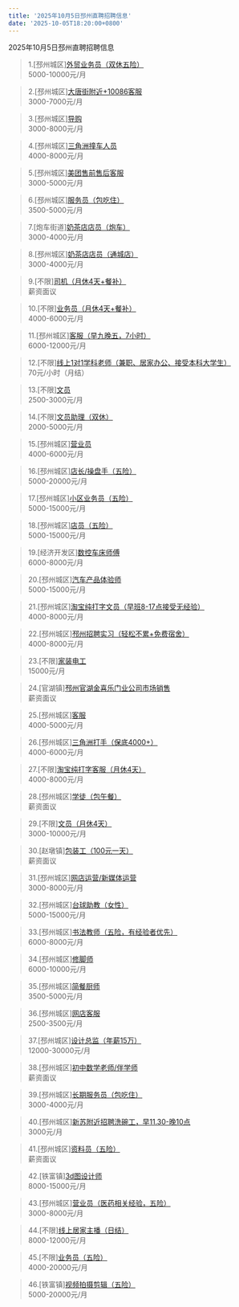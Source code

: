 ```yaml
---
title: '2025年10月5日邳州直聘招聘信息'
date: '2025-10-05T18:20:00+0800'
---
```

2025年10月5日邳州直聘招聘信息
<!--more-->
>1.[邳州城区][外贸业务员（双休五险）](https://www.pizhouzhipin.com/job/42870)<br>
>5000-10000元/月

>2.[邳州城区][大唐街附近+10086客服](https://www.pizhouzhipin.com/job/22961)<br>
>3000-7000元/月

>3.[邳州城区][导购](https://www.pizhouzhipin.com/job/10361)<br>
>3000-8000元/月

>4.[邳州城区][三角洲撞车人员](https://www.pizhouzhipin.com/job/42865)<br>
>4000-8000元/月

>5.[邳州城区][美团售前售后客服](https://www.pizhouzhipin.com/job/41246)<br>
>3000-5000元/月

>6.[邳州城区][服务员（包吃住）](https://www.pizhouzhipin.com/job/32682)<br>
>3500-5000元/月

>7.[炮车街道][奶茶店店员（炮车）](https://www.pizhouzhipin.com/job/43006)<br>
>3000-4000元/月

>8.[邳州城区][奶茶店店员（通城店）](https://www.pizhouzhipin.com/job/42797)<br>
>3000-4000元/月

>9.[不限][司机（月休4天+餐补）](https://www.pizhouzhipin.com/job/42581)<br>
>薪资面议

>10.[不限][业务员（月休4天+餐补）](https://www.pizhouzhipin.com/job/30248)<br>
>4000-6000元/月

>11.[邳州城区][客服（早九晚五，7小时）](https://www.pizhouzhipin.com/job/39171)<br>
>6000-12000元/月

>12.[不限][线上1对1学科老师（兼职、居家办公、接受本科大学生）](https://www.pizhouzhipin.com/job/42717)<br>
>70元/小时（月结）

>13.[不限][文员](https://www.pizhouzhipin.com/job/40648)<br>
>2500-3000元/月

>14.[不限][文员助理（双休）](https://www.pizhouzhipin.com/job/30009)<br>
>2000-5000元/月

>15.[邳州城区][营业员](https://www.pizhouzhipin.com/job/42775)<br>
>4000-6000元/月

>16.[邳州城区][店长/操盘手（五险）](https://www.pizhouzhipin.com/job/41935)<br>
>5000-20000元/月

>17.[邳州城区][小区业务员（五险）](https://www.pizhouzhipin.com/job/41188)<br>
>5000-15000元/月

>18.[邳州城区][店员（五险）](https://www.pizhouzhipin.com/job/41189)<br>
>5000-15000元/月

>19.[经济开发区][数控车床师傅](https://www.pizhouzhipin.com/job/42957)<br>
>6000-8000元/月

>20.[邳州城区][汽车产品体验师](https://www.pizhouzhipin.com/job/43009)<br>
>5000-15000元/月

>21.[邳州城区][淘宝纯打字文员（早班8-17点接受无经验）](https://www.pizhouzhipin.com/job/36818)<br>
>4000-8000元/月

>22.[邳州城区][邳州招聘实习（轻松不累+免费宿舍）](https://www.pizhouzhipin.com/job/36825)<br>
>4000-8000元/月

>23.[不限][家装电工](https://www.pizhouzhipin.com/job/27421)<br>
>15000元/月

>24.[官湖镇][邳州官湖金喜乐门业公司市场销售](https://www.pizhouzhipin.com/job/20187)<br>
>薪资面议

>25.[邳州城区][客服](https://www.pizhouzhipin.com/job/42690)<br>
>4000-5000元/月

>26.[邳州城区][三角洲打手（保底4000+）](https://www.pizhouzhipin.com/job/42691)<br>
>4000-6000元/月

>27.[不限][淘宝纯打字客服（月休4天）](https://www.pizhouzhipin.com/job/42706)<br>
>4000-8000元/月

>28.[邳州城区][学徒（包午餐）](https://www.pizhouzhipin.com/job/18483)<br>
>薪资面议

>29.[不限][文员（月休4天）](https://www.pizhouzhipin.com/job/42649)<br>
>3000-10000元/月

>30.[赵墩镇][包装工（100元一天）](https://www.pizhouzhipin.com/job/37191)<br>
>薪资面议

>31.[邳州城区][网店运营/新媒体运营](https://www.pizhouzhipin.com/job/38349)<br>
>3000-8000元/月

>32.[邳州城区][台球助教（女性）](https://www.pizhouzhipin.com/job/38709)<br>
>5000-15000元/月

>33.[邳州城区][书法教师（五险，有经验者优先）](https://www.pizhouzhipin.com/job/33241)<br>
>6000-8000元/月

>34.[邳州城区][修脚师](https://www.pizhouzhipin.com/job/36480)<br>
>6000-10000元/月

>35.[邳州城区][简餐厨师](https://www.pizhouzhipin.com/job/38145)<br>
>3500-5000元/月

>36.[邳州城区][网店客服](https://www.pizhouzhipin.com/job/25495)<br>
>2500-3500元/月

>37.[邳州城区][设计总监（年薪15万）](https://www.pizhouzhipin.com/job/34615)<br>
>12000-30000元/月

>38.[邳州城区][初中数学老师/伴学师](https://www.pizhouzhipin.com/job/37163)<br>
>薪资面议

>39.[邳州城区][长期服务员（包吃住）](https://www.pizhouzhipin.com/job/31087)<br>
>3000-4000元/月

>40.[邳州城区][新苏附近招聘洗碗工，早11.30-晚10点](https://www.pizhouzhipin.com/job/43010)<br>
>3000元/月

>41.[邳州城区][资料员（五险）](https://www.pizhouzhipin.com/job/42294)<br>
>薪资面议

>42.[铁富镇][3d图设计师](https://www.pizhouzhipin.com/job/42978)<br>
>8000-15000元/月

>43.[邳州城区][营业员（医药相关经验，五险）](https://www.pizhouzhipin.com/job/8040)<br>
>3000-8000元/月

>44.[不限][线上居家主播（日结）](https://www.pizhouzhipin.com/job/41557)<br>
>8000-12000元/月

>45.[不限][业务员（五险）](https://www.pizhouzhipin.com/job/41802)<br>
>4000-20000元/月

>46.[铁富镇][视频拍摄剪辑（五险）](https://www.pizhouzhipin.com/job/42597)<br>
>5000-20000元/月

